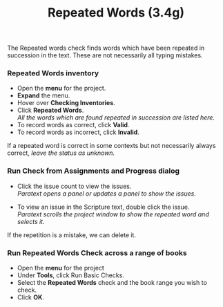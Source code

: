 ﻿---
title: Repeated Words (3.4g)
---
The Repeated words check finds words which have been repeated in succession in the text. These are not necessarily all typing mistakes.

### Repeated Words inventory

-   Open the **menu** for the project.
-   **Expand** the menu.
-   Hover over **Checking Inventories**.
-   Click **Repeated Words**.  
    *All the words which are found repeated in succession are listed here.*
-   To record words as correct, click **Valid**.
-   To record words as incorrect, click **Invalid**.

If a repeated word is correct in some contexts but not necessarily always correct, *leave the status as unknown.*

### Run Check from Assignments and Progress dialog 
-   Click the issue count to view the issues.  
   *Paratext opens a panel or updates a panel to show the issues.*

-   To view an issue in the Scripture text, double click the issue.  
    *Paratext scrolls the project window to show the repeated word and selects it.*

If the repetition is a mistake, we can delete it.

### Run Repeated Words Check across a range of books

-   Open the **menu** for the project
-   Under **Tools**, click Run Basic Checks.
-   Select the **Repeated Words** check and the book range you wish to check.
-   Click **OK**.

